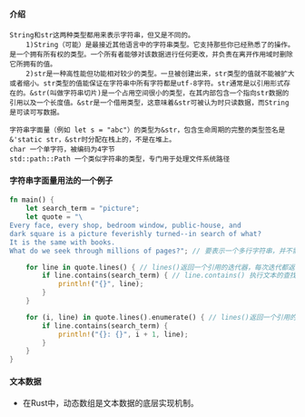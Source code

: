 #### 介绍

    String和str这两种类型都用来表示字符串，但又是不同的。
        1)String（可能）是最接近其他语言中的字符串类型。它支持那些你已经熟悉了的操作。是一个拥有所有权的类型。一个所有者能够对该数据进行任何更改，并负责在离开作用域时删除它所拥有的值。
        2)str是一种高性能但功能相对较少的类型。一旦被创建出来，str类型的值就不能被扩大或者缩小。str类型的值能保证在字符串中所有字符都是utf-8字符。str通常是以引用形式存在的。&str(叫做字符串切片)是一个占用空间很小的类型，在其内部包含一个指向str数据的引用以及一个长度值。&str是一个借用类型，这意味着&str可被认为时只读数据，而String是可读可写数据。

    字符串字面量（例如 let s = "abc"）的类型为&str，包含生命周期的完整的类型签名是 &'static str，&str时分配在栈上的，不是在堆上。
    char 一个单字符，被编码为4字节
    std::path::Path 一个类似字符串的类型，专门用于处理文件系统路径

#### 字符串字面量用法的一个例子

``` rust
fn main() {
    let search_term = "picture";
    let quote = "\
Every face, every shop, bedroom window, public-house, and
dark square is a picture feverishly turned--in search of what?
It is the same with books.
What do we seek through millions of pages?"; // 要表示一个多行字符串，并不需要特殊的语法。反斜线（\）字符会使编译器忽略掉紧跟着的换行符

    for line in quote.lines() { // lines()返回一个引用的迭代器，每次迭代都返回此文本中的一行。Rust会按照每种操作系统的约定来表示相应的换行符。quote.lines()表示按行迭代，并且是以跨平台的方式来实现的。
        if line.contains(search_term) { // line.contains() 执行文本的查找
            println!("{}", line);
        }
    }

    for (i, line) in quote.lines().enumerate() { // lines()返回一个引用的迭代器，可以和enumerate形成链式调用。
        if line.contains(search_term) {
            println!("{}: {}", i + 1, line);
        }
    }
}
```

#### 文本数据

- 在Rust中，动态数组是文本数据的底层实现机制。